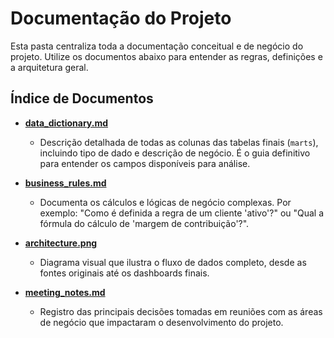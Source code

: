 # Documentação do Projeto

Esta pasta centraliza toda a documentação conceitual e de negócio do projeto. Utilize os documentos abaixo para entender as regras, definições e a arquitetura geral.

## Índice de Documentos

* **[data_dictionary.md](./data_dictionary.md)**
    * Descrição detalhada de todas as colunas das tabelas finais (`marts`), incluindo tipo de dado e descrição de negócio. É o guia definitivo para entender os campos disponíveis para análise.

* **[business_rules.md](./business_rules.md)**
    * Documenta os cálculos e lógicas de negócio complexas. Por exemplo: "Como é definida a regra de um cliente 'ativo'?" ou "Qual a fórmula do cálculo de 'margem de contribuição'?".

* **[architecture.png](./architecture.png)**
    * Diagrama visual que ilustra o fluxo de dados completo, desde as fontes originais até os dashboards finais.

* **[meeting_notes.md](./meeting_notes.md)**
    * Registro das principais decisões tomadas em reuniões com as áreas de negócio que impactaram o desenvolvimento do projeto.